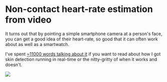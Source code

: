 # Non-contact heart-rate estimation from video

It turns out that by pointing a simple smartphone camera at a person's face, you can get a good idea of their heart-rate, so good that it can often work about as well as a smartwatch.

I've spent [~11000 words talking about it](report/diss.pdf) if you want to read about how I got skin detection running in real-time or the nitty-gritty of when it works and doesn't.

![](example.gif)
